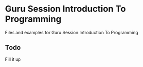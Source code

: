 # Guru Session Introduction To Programming

Files and examples for Guru Session Introduction To Programming

## Todo

Fill it up